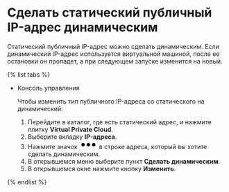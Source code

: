 # Сделать статический публичный IP-адрес динамическим

Статический публичный IP-адрес можно сделать динамическим. Если динамический IP-адрес используется виртуальной машиной, после ее остановки он пропадет, а при следующем запуске изменится на новый.

{% list tabs %}

- Консоль управления
  
  Чтобы изменить тип публичного IP-адреса со статического на динамический: 
  1. Перейдите в каталог, где есть статический адрес, и нажмите плитку **Virtual Private Cloud**.
  1. Выберите вкладку **IP-адреса**.
  1. Нажмите значок ![image](../../_assets/options.svg) в строке адреса, который вы хотите сделать динамическим.
  1. В открывшемся меню выберите пункт **Сделать динамическим**.
  1. В открывшемся окне нажмите кнопку **Изменить**.
  
{% endlist %}
